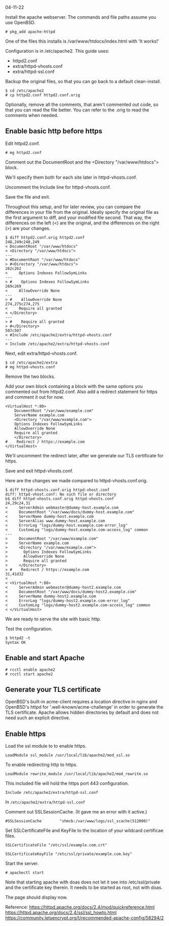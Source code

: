 04-11-22

Install the apache webserver. The commands and file paths assume
you use OpenBSD.

```
# pkg_add apache-httpd
```

One of the files this installs is /var/www/htdocs/index.html with 'It
works!'

Configuration is in /etc/apache2. This guide uses:
- httpd2.conf
- extra/httpd-vhosts.conf
- extra/httpd-ssl.conf

Backup the original files, so that you can go back to a default
clean-install.

```
$ cd /etc/apache2
# cp httpd2.conf httpd2.conf.orig
```

Optionally, remove all the comments, that aren't commented out code, so
that you can read the file better. You can refer to the .orig to read
the comments when needed.


## Enable basic http before https

Edit httpd2.conf.

```
# mg httpd2.conf
```

Comment out the DocumentRoot and the <Directory "/var/www/htdocs"> block.

We'll specify them both for each site later in httpd-vhosts.conf.

Uncomment the Include line for httpd-vhosts.conf.

Save the file and exit.

Throughout this setup, and for later review, you can compare the
differences in your file from the original. Ideally specify the original
file as the first argument to diff, and your modified file second. That
way, the differences on the left (<) are the original, and the
differences on the right (>) are your changes.

```
$ diff httpd2.conf.orig httpd2.conf 
248,249c248,249
< DocumentRoot "/var/www/htdocs"
< <Directory "/var/www/htdocs">
---
> #DocumentRoot "/var/www/htdocs"
> #<Directory "/var/www/htdocs">
262c262
<     Options Indexes FollowSymLinks
---
> #    Options Indexes FollowSymLinks
269c269
<     AllowOverride None
---
> #    AllowOverride None
274,275c274,275
<     Require all granted
< </Directory>
---
> #    Require all granted
> #</Directory>
507c507
< #Include /etc/apache2/extra/httpd-vhosts.conf
---
> Include /etc/apache2/extra/httpd-vhosts.conf
```


Next, edit extra/httpd-vhosts.conf.

```
$ cd /etc/apache2/extra
# mg httpd-vhosts.conf
```


Remove the two <VitualHost> blocks.

Add your own <VirtualHost> block containing a <Directory> block with the
same options you commented out from httpd2.conf. Also add a redirect
statement for https and comment it out for now.

```
<VirtualHost *:80>
    DocumentRoot "/var/www/example.com"
    ServerName example.com
    <Directory "/var/www/example.com">
	Options Indexes FollowSymLinks
	AllowOverride None
	Require all granted
    </Directory>
#    Redirect / https://example.com
</VirtualHost>
```

We'll uncomment the redirect later, after we generate our TLS
certificate for https.

Save and exit httpd-vhosts.conf.

Here are the changes we made compared to httpd-vhosts.conf.orig.

```
$ diff httpd-vhosts.conf.orig httpd-vhost.conf
diff: httpd-vhost.conf: No such file or directory
b$ diff httpd-vhosts.conf.orig httpd-vhosts.conf
24,29c24,31
<     ServerAdmin webmaster@dummy-host.example.com
<     DocumentRoot "/var/www/docs/dummy-host.example.com"
<     ServerName dummy-host.example.com
<     ServerAlias www.dummy-host.example.com
<     ErrorLog "logs/dummy-host.example.com-error_log"
<     CustomLog "logs/dummy-host.example.com-access_log" common
---
>     DocumentRoot "/var/www/example.com"
>     ServerName example.com
>     <Directory "/var/www/example.com">
>       Options Indexes FollowSymLinks
>       AllowOverride None
>       Require all granted
>     </Directory>
> #    Redirect / https://example.com
31,41d32
< 
< <VirtualHost *:80>
<     ServerAdmin webmaster@dummy-host2.example.com
<     DocumentRoot "/var/www/docs/dummy-host2.example.com"
<     ServerName dummy-host2.example.com
<     ErrorLog "logs/dummy-host2.example.com-error_log"
<     CustomLog "logs/dummy-host2.example.com-access_log" common
< </VirtualHost>
```

We are ready to serve the site with basic http.

Test the configuration.

```
$ httpd2 -t
Syntax OK
```

## Enable and start Apache

```
# rcctl enable apache2
# rcctl start apache2
```


## Generate your TLS certificate

OpenBSD's built-in acme-client requires a location directive in nginx
and OpenBSD's httpd for '.well-known/acme-challenge' in order to
generate the TLS certificate. Apache allows hidden directories by
default and does not need such an explicit directive.



## Enable https

Load the ssl module to to enable https.
```
LoadModule ssl_module /usr/local/lib/apache2/mod_ssl.so
```

To enable redirecting http to https.
```
LoadModule rewrite_module /usr/local/lib/apache2/mod_rewrite.so
```


This included file will hold the https port 443 configuration.
```
Include /etc/apache2/extra/httpd-ssl.conf
```



In ```/etc/apache2/extra/httpd-ssl.conf```

Comment out SSLSessionCache. (It gave me an error with it active.)
```
#SSLSessionCache        "shmcb:/var/www/logs/ssl_scache(512000)"
```

Set SSLCertificateFile and KeyFile to the location of your wildcard
certificae files.

```
SSLCertificateFile "/etc/ssl/example.com.crt"
```

```
SSLCertificateKeyFile "/etc/ssl/private/example.com.key"
```


Start the server.

```
# apachectl start
```

Note that starting apache with doas does not let it see into
/etc/ssl/private and the certificate key therein. It needs to be started
as root, not with doas.

The page should display now.

Reference:
https://httpd.apache.org/docs/2.4/mod/quickreference.html
https://httpd.apache.org/docs/2.4/ssl/ssl_howto.html
https://community.letsencrypt.org/t/recommended-apache-config/58294/2

